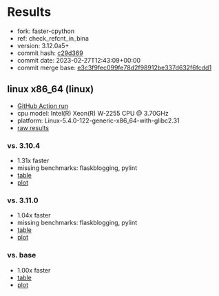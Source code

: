 # Results

- fork: faster-cpython
- ref: check_refcnt_in_bina
- version: 3.12.0a5+
- commit hash: [c29d369](https://github.com/faster%2dcpython/cpython/commit/c29d369)
- commit date: 2023-02-27T12:43:09+00:00
- commit merge base: [e3c3f9fec099fe78d2f98912be337d632f6fcdd1](https://github.com/faster%2dcpython/cpython/commit/e3c3f9fec099fe78d2f98912be337d632f6fcdd1)

## linux x86_64 (linux)

- [GitHub Action run](https://github.com/faster-cpython/benchmarking/actions/runs/4282488993)
- cpu model: Intel(R) Xeon(R) W-2255 CPU @ 3.70GHz
- platform: Linux-5.4.0-122-generic-x86_64-with-glibc2.31
- [raw results](bm-20230227-linux-x86_64-faster%252dcpython-check_refcnt_in_bina-3.12.0a5%2B-c29d369.json)

### vs. 3.10.4

- 1.31x faster
- missing benchmarks: flaskblogging, pylint
- [table](bm-20230227-linux-x86_64-faster%252dcpython-check_refcnt_in_bina-3.12.0a5%2B-c29d369-vs-3.10.4.md)
- [plot](bm-20230227-linux-x86_64-faster%252dcpython-check_refcnt_in_bina-3.12.0a5%2B-c29d369-vs-3.10.4.png)

### vs. 3.11.0

- 1.04x faster
- missing benchmarks: flaskblogging, pylint
- [table](bm-20230227-linux-x86_64-faster%252dcpython-check_refcnt_in_bina-3.12.0a5%2B-c29d369-vs-3.11.0.md)
- [plot](bm-20230227-linux-x86_64-faster%252dcpython-check_refcnt_in_bina-3.12.0a5%2B-c29d369-vs-3.11.0.png)

### vs. base

- 1.00x faster
- [table](bm-20230227-linux-x86_64-faster%252dcpython-check_refcnt_in_bina-3.12.0a5%2B-c29d369-vs-base.md)
- [plot](bm-20230227-linux-x86_64-faster%252dcpython-check_refcnt_in_bina-3.12.0a5%2B-c29d369-vs-base.png)

